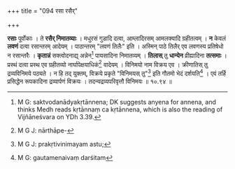 +++
title = "094 रसा रसैर्"

+++


**रसाः** पूर्वोकाः । ते **रसैर् निमातव्याः** । मधुरसं गुडादि दत्वा, आम्लादिरसम् आमलक्यादि ग्रहीतत्वम् । **न** केवलं **लवणं** दत्वा रसान्तरम् आदेयम् । पाठान्तरम् "लवणं तिलैः" इति । अस्मिन् पाठे तिलैर् एव लवणस्य प्रतिषेधो न रसान्तरैः । **कृतान्नं** सक्त्वोदनाद्य् अन्नेन[^१९२] पायसादिना निमातव्यम् । **तिलास्** तु **धान्येन** व्रीह्यादिना **तत्समाः** । प्रस्थं दत्वा प्रस्थ एव ग्रहीतव्यो नार्घापेक्षयाधिकं[^१९३] वादेयम् । विनिमयो नाम विक्रय एव । क्रीणातिस् तु द्रव्यविनिमये पठ्यते । न हि तद् युक्तम्, विक्रये प्रकृते "विनिमयस् तु"[^१९४] इति गौतमो भेदं दर्शयति[^१९५] । एवं तर्हि प्रसिद्धेन रूपकादिना द्रव्यार्पणं विक्रयः । तदन्यद्रव्यपरिवृत्तौ विनिमयः ॥ १०.९४ ॥


[^१९५]:
     M G: gautamenaivaṃ darśitam


[^१९४]:
     M G J: prakṛtivinimayam astu; 


[^१९३]:
     M G J: nārthāpe-


[^१९२]:
     M G: saktvodanādyakṛtānnena; DK suggests anyena for annena, and thinks Medh reads kṛtānnaṃ ca kṛtānnena, which is also the reading of Vijñāneśvara on YDh 3.39.